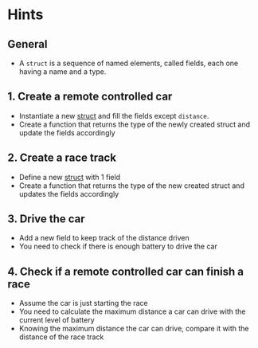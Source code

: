 # Hints

## General

- A `struct` is a sequence of named elements, called fields, each one having a name and a type.

## 1. Create a remote controlled car

- Instantiate a new [struct][struct] and fill the fields except `distance`.
- Create a function that returns the type of the newly created struct and update the fields accordingly

## 2. Create a race track

- Define a new [struct][struct] with 1 field
- Create a function that returns the type of the new created struct and updates the fields accordingly

## 3. Drive the car

- Add a new field to keep track of the distance driven
- You need to check if there is enough battery to drive the car

## 4. Check if a remote controlled car can finish a race

- Assume the car is just starting the race
- You need to calculate the maximum distance a car can drive with the current level of battery
- Knowing the maximum distance the car can drive, compare it with the distance of the race track

[struct]: https://tour.golang.org/moretypes/2